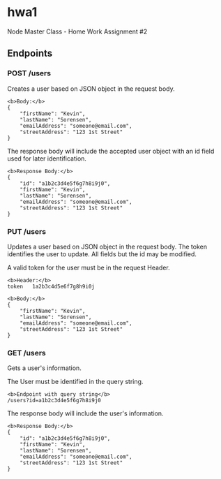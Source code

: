# hwa1
Node Master Class - Home Work Assignment #2 


## Endpoints

### POST /users
Creates a user based on JSON object in the request body. 

    <b>Body:</b>
    {
        "firstName": "Kevin",
        "lastName": "Sorensen",
        "emailAddress": "someone@email.com",
        "streetAddress": "123 1st Street"
    }

The response body will include the accepted user object with an id field used for later identification.

    <b>Response Body:</b>
    {
        "id": "a1b2c3d4e5f6g7h8i9j0",
        "firstName": "Kevin",
        "lastName": "Sorensen",
        "emailAddress": "someone@email.com",
        "streetAddress": "123 1st Street"
    }

### PUT /users
Updates a user based on JSON object in the request body. The token identifies the user to update. All fields but the id may be modified.

A valid token for the user must be in the request Header.

    <b>Header:</b>
    token   1a2b3c4d5e6f7g8h9i0j

    <b>Body:</b>
    {
        "firstName": "Kevin",
        "lastName": "Sorensen",
        "emailAddress": "someone@email.com",
        "streetAddress": "123 1st Street"
    }

### GET /users
Gets a user's information.

The User must be identified in the query string.

    <b>Endpoint with query string</b>
    /users?id=a1b2c3d4e5f6g7h8i9j0

The response body will include the user's information.

    <b>Response Body:</b>
    {
        "id": "a1b2c3d4e5f6g7h8i9j0",
        "firstName": "Kevin",
        "lastName": "Sorensen",
        "emailAddress": "someone@email.com",
        "streetAddress": "123 1st Street"
    }



